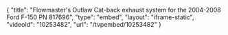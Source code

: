{
    "title": "Flowmaster's Outlaw Cat-back exhaust system for the 2004-2008 Ford F-150 PN 817696",
    "type": "embed",
    "layout": "iframe-static",
    "videoId": "10253482",
    "url": "\/tvpembed\/10253482"
}